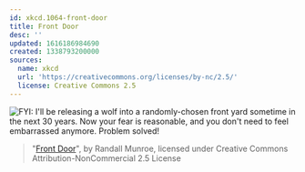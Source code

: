 ```yaml
---
id: xkcd.1064-front-door
title: Front Door
desc: ''
updated: 1616186984690
created: 1338793200000
sources:
  name: xkcd
  url: 'https://creativecommons.org/licenses/by-nc/2.5/'
  license: Creative Commons 2.5
---
```

![FYI: I'll be releasing a wolf into a randomly-chosen front yard sometime in the next 30 years. Now your fear is reasonable, and you don't need to feel embarrassed anymore. Problem solved!](https://imgs.xkcd.com/comics/front_door.png)
> "[Front Door](https://xkcd.com/1064/)", by Randall Munroe, licensed under Creative Commons Attribution-NonCommercial 2.5 License
